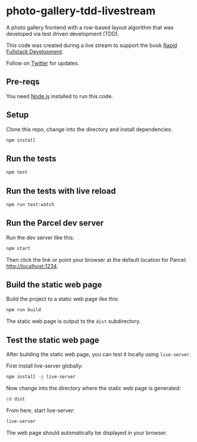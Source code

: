 # photo-gallery-tdd-livestream

A photo gallery frontend with a row-based layout algorithm that was developed via test driven development (TDD).

This code was created during a live stream to support the book [Rapid Fullstack Development](https://rapidfullstackdevelopment.com/).

Follow on [Twitter](https://twitter.com/codecapers) for updates.

## Pre-reqs

You need [Node.js](https://nodejs.org/) installed to run this code.

## Setup

Clone this repo, change into the directory and install dependencies:

```bash
npm install
```

## Run the tests

```bash
npm test
```

## Run the tests with live reload

```bash
npm run test:watch
```

## Run the Parcel dev server

Run the dev server like this:

```bash
npm start
```

Then click the link or point your browser at the default location for Parcel: [http://localhost:1234](http://localhost:1234).

## Build the static web page

Build the project to a static web page like this:

```bash
npm run build
```

The static web page is output to the `dist` subdirectory.

## Test the static web page

After building the static web page, you can test it locally using `live-server`.

First install live-server globally:

```bash
npm install -g live-server
```

Now change into the directory where the static web page is generated:

```bash
cd dist
```

From here, start live-server:

```bash
live-server
```

The web page should automatically be displayed in your browser.